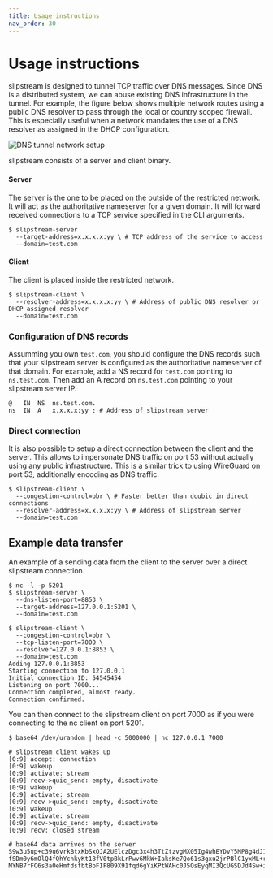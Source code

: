 ```yaml
---
title: Usage instructions
nav_order: 30
---
```


# Usage instructions

slipstream is designed to tunnel TCP traffic over DNS messages.
Since DNS is a distributed system, we can abuse existing DNS infrastructure in the tunnel.
For example, the figure below shows multiple network routes using a public DNS resolver to pass through the local or country scoped firewall.
This is especially useful when a network mandates the use of a DNS resolver as assigned in the DHCP configuration.

![DNS tunnel network setup](/assets/network.png)

slipstream consists of a server and client binary.

#### Server

The server is the one to be placed on the outside of the restricted network.
It will act as the authoritative nameserver for a given domain.
It will forward received connections to a TCP service specified in the CLI arguments.

```shell
$ slipstream-server
  --target-address=x.x.x.x:yy \ # TCP address of the service to access
  --domain=test.com
```

#### Client

The client is placed inside the restricted network.


```shell
$ slipstream-client \
  --resolver-address=x.x.x.x:yy \ # Address of public DNS resolver or DHCP assigned resolver
  --domain=test.com
```


### Configuration of DNS records

Assumming you own `test.com`, you should configure the DNS records such that your slipstream server is configured as the authoritative nameserver of that domain.
For example, add a NS record for `test.com` pointing to `ns.test.com`.
Then add an A record on `ns.test.com` pointing to your slipstream server IP.

```
@   IN  NS  ns.test.com.
ns  IN  A   x.x.x.x:yy ; # Address of slipstream server
```

### Direct connection

It is also possible to setup a direct connection between the client and the server.
This allows to impersonate DNS traffic on port 53 without actually using any public infrastructure.
This is a similar trick to using WireGuard on port 53, additionally encoding as DNS traffic.

```shell
$ slipstream-client \
  --congestion-control=bbr \ # Faster better than dcubic in direct connections
  --resolver-address=x.x.x.x:yy \ # Address of slipstream server
  --domain=test.com
```

## Example data transfer

An example of a sending data from the client to the server over a direct slipstream connection.

```shell
$ nc -l -p 5201
$ slipstream-server \
  --dns-listen-port=8853 \
  --target-address=127.0.0.1:5201 \
  --domain=test.com
```

```shell
$ slipstream-client \
  --congestion-control=bbr \
  --tcp-listen-port=7000 \
  --resolver=127.0.0.1:8853 \
  --domain=test.com
Adding 127.0.0.1:8853
Starting connection to 127.0.0.1
Initial connection ID: 54545454
Listening on port 7000...
Connection completed, almost ready.
Connection confirmed.
```

You can then connect to the slipstream client on port 7000 as if you were connecting to the nc client on port 5201.

```shell
$ base64 /dev/urandom | head -c 5000000 | nc 127.0.0.1 7000

# slipstream client wakes up
[0:9] accept: connection
[0:9] wakeup
[0:9] activate: stream
[0:9] recv->quic_send: empty, disactivate
[0:9] wakeup
[0:9] activate: stream
[0:9] recv->quic_send: empty, disactivate
[0:9] wakeup
[0:9] activate: stream
[0:9] recv->quic_send: empty, disactivate
[0:9] recv: closed stream
```
```shell
# base64 data arrives on the server
S9w3u5up+c39u6vrkBtxKbSxOJA2UElczDgc3x4h3TtZtzvgMX05Ig4whEYDvY5MP8g4dJ1QsXX1
fSDm0y6mOlQ4fQhYchkyKt18fV0tpBkLrPwv6MkW+IaksKe7Qo61s3gxu2jrPBlC1yxML+rYZU93
MYNB7rFC6s3a0eHmfdsfbtBbFIF809X91fqd6gYiKPtWAHc0J5OsEyqMI3QcUGSDJd4Sw+iAC5X7
```
